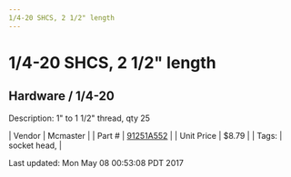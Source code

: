 ```yaml
---
1/4-20 SHCS, 2 1/2" length
---
```


# 1/4-20 SHCS, 2 1/2" length
## Hardware / 1/4-20
Description: 	1" to 1 1/2" thread, qty 25 

| Vendor | Mcmaster | 
| Part # | [91251A552](https://www.mcmaster.com/#91251A552) | 
| Unit Price | $8.79 | 
| Tags: | socket head,  | 

Last updated: Mon May 08 00:53:08 PDT 2017
